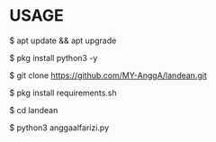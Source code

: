 
# USAGE
$ apt update && apt upgrade

$ pkg install python3 -y

$ git clone https://github.com/MY-AnggA/landean.git

$ pkg install requirements.sh

$ cd landean

$ python3 anggaalfarizi.py

